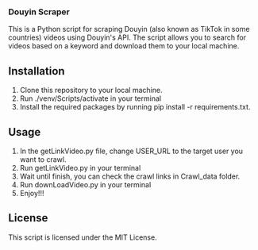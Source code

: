 ### Douyin Scraper

This is a Python script for scraping Douyin (also known as TikTok in some countries) videos using Douyin's API. The script allows you to search for videos based on a keyword and download them to your local machine.

## Installation

1. Clone this repository to your local machine.
2. Run ./venv/Scripts/activate in your terminal
3. Install the required packages by running pip install -r requirements.txt.

## Usage

1. In the getLinkVideo.py file, change USER_URL to the target user you want to crawl.
2. Run getLinkVideo.py in your terminal
3. Wait until finish, you can check the crawl links in Crawl_data folder.
4. Run downLoadVideo.py in your terminal
5. Enjoy!!!

## License

This script is licensed under the MIT License.

